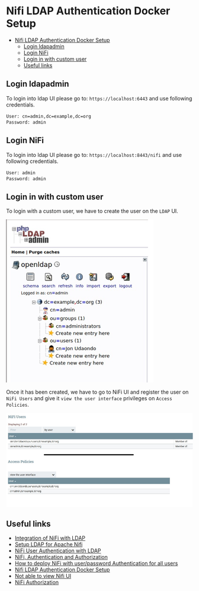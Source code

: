 # Nifi LDAP Authentication Docker Setup

- [Nifi LDAP Authentication Docker Setup](#nifi-ldap-authentication-docker-setup)
  - [Login ldapadmin](#login-ldapadmin)
  - [Login NiFi](#login-nifi)
  - [Login in with custom user](#login-in-with-custom-user)
  - [Useful links](#useful-links)

## Login ldapadmin

To login into ldap UI please go to: `https://localhost:6443` and use following credentials.

```
User: cn=admin,dc=example,dc=org
Password: admin
```

## Login NiFi

To login into ldap UI please go to: `https://localhost:8443/nifi` and use following credentials.

```
User: admin
Password: admin
```

## Login in with custom user

To login with a custom user, we have to create the user on the `LDAP` UI.

![](images/phpldapadmin.jpg)

Once it has been created, we have to go to NiFi UI and register the user on `NiFi Users` and give it `view the user interface` privileges on `Access Policies`.

![](images/nifi.jpg)

## Useful links

- [Integration of NiFi with LDAP](https://pierrevillard.com/2017/01/24/integration-of-nifi-with-ldap/comment-page-1/)
- [Setup LDAP for Apache Nifi](https://vanducng.dev/2019/11/20/Setup-LDAP-for-Apache-Nifi/)
- [NiFi User Authentication with LDAP](https://community.cloudera.com/t5/Community-Articles/NiFi-User-Authentication-with-LDAP/ta-p/245035)
- [NiFi, Authentication and Authorization](https://ijokarumawak.github.io/nifi/2016/11/15/nifi-auth/)
- [How to deploy NiFi with user/password Authentication for all users](https://community.cloudera.com/t5/Support-Questions/How-to-deploy-NiFi-with-user-password-Authentication-for-all/td-p/215448)
- [Nifi LDAP Authentication Docker Setup](https://github.com/linksmart/nifi-ldap-authentication-setup)
- [Not able to view Nifi UI ](https://community.cloudera.com/t5/Support-Questions/Not-able-to-view-Nifi-UI/td-p/155011)
- [NiFi Authorization](https://docs.cloudera.com/HDPDocuments/HDF3/HDF-3.4.0/nifi-authorization/hdf-nifi-authorization.pdf)